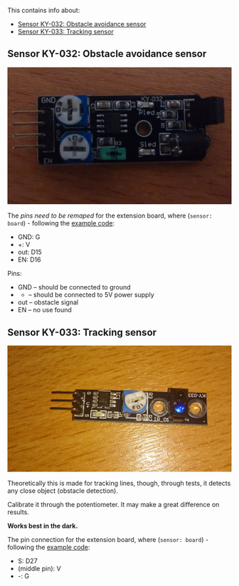 This contains info about:
* [Sensor KY-032: Obstacle avoidance sensor](#sensor-ky-032:-obstacle-avoidance-sensor)
* [Sensor KY-033: Tracking sensor](#sensor-ky-033:-tracking-sensor)


## Sensor KY-032: Obstacle avoidance sensor

![ky032](images/ky032.jpg)

The *pins need to be remaped* for the extension board, where (`sensor: board`) - following the [example code](obstacle.py):
* GND:	G
* +:	V
* out:	D15
* EN:	D16

Pins:
* GND – should be connected to ground
* + – should be connected to 5V power supply
* out – obstacle signal
* EN – no use found

## Sensor KY-033: Tracking sensor

![ky033](images/ky033.jpg)

Theoretically this is made for tracking lines, though, through tests, it detects any close object (obstacle detection).

Calibrate it through the potentiometer. It may make a great difference on results.

**Works best in the dark.**


The pin connection for the extension board, where (`sensor: board`) - following the [example code](tracking.py):
* S:	D27
* (middle pin):	V
* -:	G
